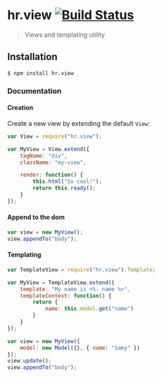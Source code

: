 hr.view [![Build Status](https://travis-ci.org/HappyRhino/hr.view.png?branch=master)](https://travis-ci.org/HappyRhino/hr.view)
=============================

> Views and templating utility

## Installation

```
$ npm install hr.view
```

### Documentation

#### Creation

Create a new view by extending the default `View`:

```js
var View = require("hr.view");

var MyView = View.extend({
    tagName: "div",
    className: "my-view",

    render: function() {
        this.html("So cool!");
        return this.ready();
    }
});
```

#### Append to the dom

```js
var view = new MyView();
view.appendTo("body");
```

#### Templating

```js
var TemplateView = require("hr.view").Template;

var MyView = TemplateView.extend({
    template: "My name is <%- name %>",
    templateContext: function() {
        return {
            name: this.model.get("name")
        }
    }
});

var view = new MyView({
    model: new Model({}, { name: "Samy" })
});
view.update();
view.appendTo("body");
```

